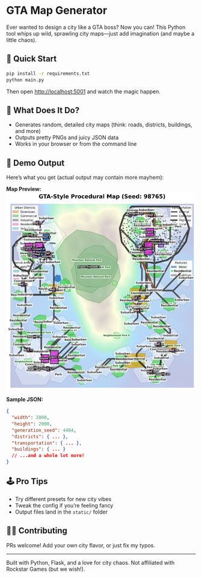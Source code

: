 # GTA Map Generator

Ever wanted to design a city like a GTA boss? Now you can! This Python tool whips up wild, sprawling city maps—just add imagination (and maybe a little chaos).

## 🚦 Quick Start

```bash
pip install -r requirements.txt
python main.py
```
Then open [http://localhost:5001](http://localhost:5001) and watch the magic happen.

## 🤖 What Does It Do?
- Generates random, detailed city maps (think: roads, districts, buildings, and more)
- Outputs pretty PNGs and juicy JSON data
- Works in your browser or from the command line

## 🎉 Demo Output

Here’s what you get (actual output may contain more mayhem):

**Map Preview:**
![GTA Map Demo](static/gta_map_generated_region.png)

**Sample JSON:**
```json
{
  "width": 2000,
  "height": 2000,
  "generation_seed": 4484,
  "districts": { ... },
  "transportation": { ... },
  "buildings": { ... }
  // ...and a whole lot more!
}
```

## 🕹️ Pro Tips
- Try different presets for new city vibes
- Tweak the config if you’re feeling fancy
- Output files land in the `static/` folder

## 🦸‍♂️ Contributing
PRs welcome! Add your own city flavor, or just fix my typos.

---
Built with Python, Flask, and a love for city chaos. Not affiliated with Rockstar Games (but we wish!).
